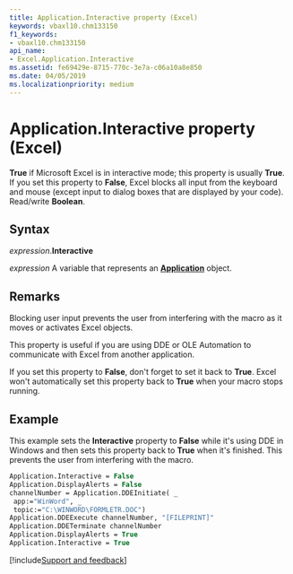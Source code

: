 ```yaml
---
title: Application.Interactive property (Excel)
keywords: vbaxl10.chm133150
f1_keywords:
- vbaxl10.chm133150
api_name:
- Excel.Application.Interactive
ms.assetid: fe69429e-8715-770c-3e7a-c06a10a8e850
ms.date: 04/05/2019
ms.localizationpriority: medium
---
```



# Application.Interactive property (Excel)

**True** if Microsoft Excel is in interactive mode; this property is usually **True**. If you set this property to **False**, Excel blocks all input from the keyboard and mouse (except input to dialog boxes that are displayed by your code). Read/write **Boolean**.


## Syntax

_expression_.**Interactive**

_expression_ A variable that represents an **[Application](Excel.Application(object).md)** object.


## Remarks

Blocking user input prevents the user from interfering with the macro as it moves or activates Excel objects.

This property is useful if you are using DDE or OLE Automation to communicate with Excel from another application.

If you set this property to **False**, don't forget to set it back to **True**. Excel won't automatically set this property back to **True** when your macro stops running.


## Example

This example sets the **Interactive** property to **False** while it's using DDE in Windows and then sets this property back to **True** when it's finished. This prevents the user from interfering with the macro.

```vb
Application.Interactive = False 
Application.DisplayAlerts = False 
channelNumber = Application.DDEInitiate( _ 
 app:="WinWord", _ 
 topic:="C:\WINWORD\FORMLETR.DOC") 
Application.DDEExecute channelNumber, "[FILEPRINT]" 
Application.DDETerminate channelNumber 
Application.DisplayAlerts = True 
Application.Interactive = True
```



[!include[Support and feedback](~/includes/feedback-boilerplate.md)]